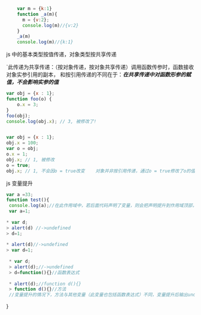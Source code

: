 ```js
    var m = {k:1}
    function _a(m){
      m = {v:2};
      console.log(m)//{v:2}
    }
    _a(m)
    console.log(m)//{k:1}
```
js 中的基本类型按值传递，对象类型按共享传递

`此传递为共享传递：（按对象传递，按对象共享传递）调用函数传参时，函数接收对象实参引用的副本，
  和按引用传递的不同在于：***在共享传递中对函数形参的赋值，不会影响实参的值***
 

```js
var obj = {x : 1};
function foo(o) {
    o.x = 3;
}
foo(obj);
console.log(obj.x); // 3, 被修改了!


var obj = {x : 1};
obj.x = 100;
var o = obj;
o.x = 1;
obj.x; // 1, 被修改
o = true;
obj.x; // 1, 不会因o = true改变    对象并非按引用传递，通过o = true修改了o的值，不会影响obj
```


js 变量提升
```js
var a =33;
function test(){
 console.log(a);//在此作用域中，若后面代码声明了变量，则会把声明提升到作用域顶部，var a;   a并非是全局变量，故此输出为undefined
 var a=1;
 
* var d;
> alert(d) //->undefined
> d=1;
 
* alert(d)//->undefined
> var d=1;
 
 * var d;
 > alert(d);//->undefined
 > d=function(){}//函数表达式
 
 * alert(d);//function d(){}
 > function d(){}//方法
 //变量提升的情况下，方法与其他变量（此变量也包括函数表达式）不同，变量提升后输出undefined;方法提升后输出此方法
 ```
 
}
